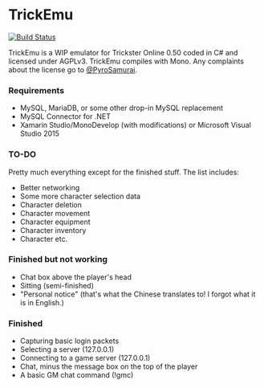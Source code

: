 # TrickEmu
[![Build Status](https://travis-ci.org/iceblade112/TrickEmu.svg?branch=master)](https://travis-ci.org/iceblade112/TrickEmu)

TrickEmu is a WIP emulator for Trickster Online 0.50 coded in C# and licensed under AGPLv3. TrickEmu compiles with Mono. Any complaints about the license go to [@PyroSamurai](https://github.com/PyroSamurai).

### Requirements
* MySQL, MariaDB, or some other drop-in MySQL replacement
* MySQL Connector for .NET
* Xamarin Studio/MonoDevelop (with modifications) or Microsoft Visual Studio 2015

### TO-DO
Pretty much everything except for the finished stuff. The list includes:
* Better networking
* Some more character selection data
* Character deletion
* Character movement
* Character equipment
* Character inventory
* Character etc.

### Finished but not working
* Chat box above the player's head
* Sitting (semi-finished)
* "Personal notice" (that's what the Chinese translates to! I forgot what it is in English.)

### Finished
* Capturing basic login packets
* Selecting a server (127.0.0.1)
* Connecting to a game server (127.0.0.1)
* Chat, minus the message box on the top of the player
* A basic GM chat command (!gmc)
